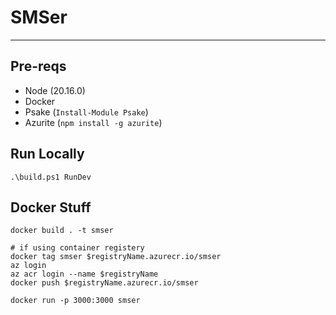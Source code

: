 # SMSer
-------------


## Pre-reqs

* Node (20.16.0)
* Docker
* Psake (`Install-Module Psake`)
* Azurite (`npm install -g azurite`)


## Run Locally

`.\build.ps1 RunDev`

## Docker Stuff

```
docker build . -t smser

# if using container registery
docker tag smser $registryName.azurecr.io/smser
az login
az acr login --name $registryName
docker push $registryName.azurecr.io/smser

```

```
docker run -p 3000:3000 smser
```
